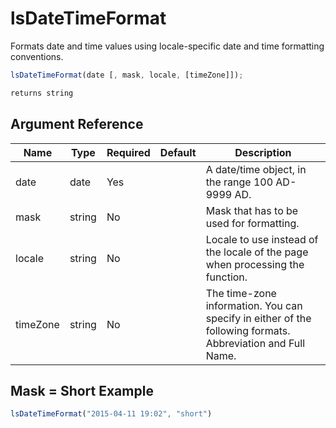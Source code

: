 # lsDateTimeFormat

 Formats date and time values using locale-specific date and time formatting conventions.

```javascript
lsDateTimeFormat(date [, mask, locale, [timeZone]]);
```

```javascript
returns string
```

## Argument Reference

| Name | Type | Required | Default | Description |
| --- | --- | --- | --- | --- |
| date | date | Yes |  | A date/time object, in the range 100 AD-9999 AD. |
| mask | string | No |  | Mask that has to be used for formatting. |
| locale | string | No |  | Locale to use instead of the locale of the page when processing the function. |
| timeZone | string | No |  | The time-zone information. You can specify in either of the following formats. Abbreviation and Full Name. |

## Mask = Short Example

```javascript
lsDateTimeFormat("2015-04-11 19:02", "short")
```

